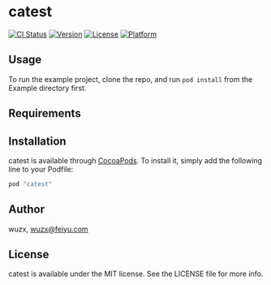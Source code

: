 # catest

[![CI Status](http://img.shields.io/travis/wuzx/catest.svg?style=flat)](https://travis-ci.org/wuzx/catest)
[![Version](https://img.shields.io/cocoapods/v/catest.svg?style=flat)](http://cocoapods.org/pods/catest)
[![License](https://img.shields.io/cocoapods/l/catest.svg?style=flat)](http://cocoapods.org/pods/catest)
[![Platform](https://img.shields.io/cocoapods/p/catest.svg?style=flat)](http://cocoapods.org/pods/catest)

## Usage

To run the example project, clone the repo, and run `pod install` from the Example directory first.

## Requirements

## Installation

catest is available through [CocoaPods](http://cocoapods.org). To install
it, simply add the following line to your Podfile:

```ruby
pod "catest"
```

## Author

wuzx, wuzx@feiyu.com

## License

catest is available under the MIT license. See the LICENSE file for more info.
